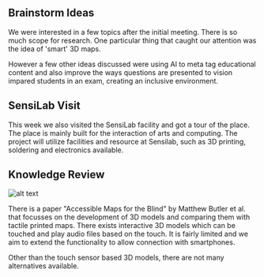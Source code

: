 ## Brainstorm Ideas
We were interested in a few topics after the initial meeting. There is so much scope for research. One particular thing that caught our attention was the idea of 'smart' 3D maps. 

However a few other ideas discussed were using AI to meta tag educational content and also improve the ways questions are presented to vision impared students in an exam, creating an inclusive environment. 

## SensiLab Visit
This week we also visited the SensiLab facility and got a tour of the place. The place is mainly built for the interaction of arts and computing. The project will utilize facilities and resource at Sensilab, such as 3D printing, soldering and electronics available. 

## Knowledge Review

![alt text](https://fit2082.github.io/28809033_RESEARCH_NOTEBOOK/images/Capture.PNG "Accessible 3D Maps - Matthew Butler")

There is a paper "Accessible Maps for the Blind" by Matthew Butler et al. that focusses on the development of 3D models and comparing them with tactile printed maps. There exists interactive 3D models which can be touched and play audio files based on the touch. It is fairly limited and we aim to extend the functionality to allow connection with smartphones.

Other than the touch sensor based 3D models, there are not many alternatives available. 



